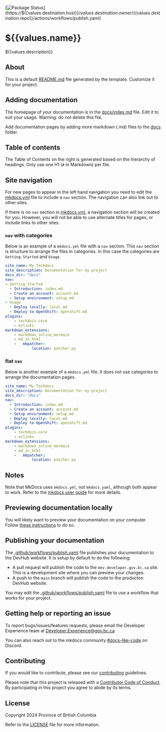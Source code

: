[![Package Status](https://${{values.destination.host}}/${{values.destination.owner}}/${{values.destination.repo}}/actions/workflows/publish.yaml/badge.svg)](https://${{values.destination.host}}/${{values.destination.owner}}/${{values.destination.repo}}/actions/workflows/publish.yaml)


# ${{values.name}}

${{values.description}}

## About

This is a default [README.md](README.md) file generated by the template. Customize it for your project.


## Adding documentation

The homepage of your documentation is in the [docs/index.md](docs/index.md) file. Edit it to suit your usage. Warning: do not delete this file. 

Add documentation pages by  adding more markdown (.md) files to the [docs](docs) folder.

## Table of contents

The Table of Contents on the right is generated based on the hierarchy
of headings. Only use one H1 (`#` in Markdown) per file.

## Site navigation

For new pages to appear in the left hand navigation you need to edit the [mkdocs.yml](mkdocs.yml) file
to include a `nav` section.  The navigation can also link out to other sites.

If there is no `nav` section in [mkdocs.yml](mkdocs.yml), a navigation section
will be created for you. However, you will not be able to use alternate titles for
pages, or include links to other sites.

### `nav` with categories

Below is an example of a `mkdocs.yml` file with a `nav` section. This `nav` section is structure to arrange the files in categories. In this case the categories are `Getting Started` and `Usage`.

```yaml
site_name: My Techdocs
site_description: Documentation for my project
docs_dir: "docs"
nav:
- Getting Started
  - Introduction: index.md
  - Create an account: account.md
  - Setup environment: setup.md
- Usage
  - Deploy locally: local.md 
  - Deploy to OpenShift: openshift.md
plugins:
    - techdocs-core
    - ezlinks
markdown_extensions:
    - markdown_inline_mermaid
    - md_in_html
    -   mkpatcher:
            location: patcher.py
```

### flat `nav`

Below is another example of a `mkdocs.yml` file. It does not use categories to arrange the documentation pages.

```yaml
site_name: My Techdocs
site_description: Documentation for my project
docs_dir: "docs"
nav:
  - Introduction: index.md
  - Create an account: account.md
  - Setup environment: setup.md
  - Deploy locally: local.md 
  - Deploy to OpenShift: openshift.md
plugins:
    - techdocs-core
    - ezlinks
markdown_extensions:
    - markdown_inline_mermaid
    - md_in_html
    -   mkpatcher:
            location: patcher.py
```

## Notes

Note that MkDocs uses `mkdocs.yml`, not `mkdocs.yaml`, although both appear to work.
Refer to the [mkdocs user guide](https://www.mkdocs.org/user-guide/configuration/) for more details.

## Previewing documentation locally

You will likely want to preview your documentation on your computer. Follow [these instructions](https://github.com/bcgov/devhub-techdocs-publish/blob/main/docs/index.md#how-to-use-the-docker-image-to-preview-content-locally) to do so.

## Publishing your documentation

The [.github/workflows/publish.yaml](.github/workflows/publish.yaml) file publishes your documentation to the DevHub website.  It is setup by default to do the following:

* A pull request will publish the code to the `dev.developer.gov.bc.ca` site. This is a development site where you can preview your changes.
* A push to the `main` branch will publish the code to the producton DevHub website. 

You may edit the [.github/workflows/publish.yaml](.github/workflows/publish.yaml) file to use a workflow that works for your project.


## Getting help or reporting an issue

To report bugs/issues/features requests, please email the Developer Experience team at [Developer.Experience@gov.bc.ca](mailto:Developer.Experience@gov.bc.ca)

You can also reach out to the mkdocs community [#docs-like-code](https://discord.com/channels/687207715902193673/714754240933003266) on Discord.


## Contributing
If you would like to contribute, please see our [contributing](CONTRIBUTING.md) guidelines.

Please note that this project is released with a [Contributor Code of Conduct](CODE-OF-CONDUCT.md). By participating in this project you agree to abide by its terms.

## License

Copyright 2024 Province of British Columbia

Refer to the [LICENSE](LICENSE.md) file for more information.

